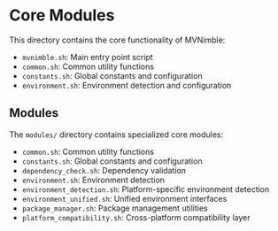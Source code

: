 # Core Modules

This directory contains the core functionality of MVNimble:

- `mvnimble.sh`: Main entry point script
- `common.sh`: Common utility functions
- `constants.sh`: Global constants and configuration
- `environment.sh`: Environment detection and configuration

## Modules

The `modules/` directory contains specialized core modules:

- `common.sh`: Common utility functions
- `constants.sh`: Global constants and configuration
- `dependency_check.sh`: Dependency validation
- `environment.sh`: Environment detection
- `environment_detection.sh`: Platform-specific environment detection
- `environment_unified.sh`: Unified environment interfaces
- `package_manager.sh`: Package management utilities
- `platform_compatibility.sh`: Cross-platform compatibility layer
